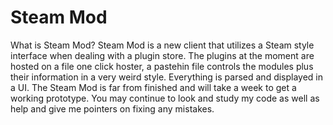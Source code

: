 <h1>Steam Mod</h1>
<p>What is Steam Mod? Steam Mod is a new client that utilizes a Steam style interface when dealing with a plugin store. The plugins at the moment are hosted on a file one click hoster, a pastehin
file controls the modules plus their information in a very weird style. Everything is parsed and displayed in a UI. The Steam Mod is far from finished and will take a week to get a working
prototype. You may continue to look and study my code as well as help and give me pointers on fixing any mistakes.</p>